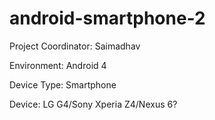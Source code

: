 # android-smartphone-2
Project Coordinator: Saimadhav

Environment: Android 4

Device Type: Smartphone

Device: LG G4/Sony Xperia Z4/Nexus 6?
